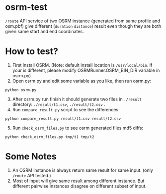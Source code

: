 # osrm-test
`/route` API service of two OSRM instance (generated from same profile and osm.pbf) give different (`duration` `distance`) result even though they are both given same start and end coordinates.

# How to test?
1. First install OSRM. (Note: default install location is `/usr/local/bin`. If your is different, please modify OSRMRunner.OSRM_BIN_DIR variable in osrm.py)
2. Open osrm.py and edit some variable as you like, then run osrm.py:
```
python osrm.py
```
3. After osrm.py run finish it should generate two files in `./result`  directory: `./result/t1.csv`, `./result/t2.csv` .
4. Run `compare_result.py` script to see the differences:
```
python compare_result.py result/t1.csv result/t2.csv
```
5. Run `check_osrm_files.py` to see osrm generated files md5 diffs:
```
python check_osrm_files.py tmp/t1 tmp/t2
```

# Some Notes
1. An OSRM instance is always return same result for same input. (only `/route` API tested.)
2. Most of input will give same result among different instance. But different pairwise instances disagree on different subset of input.